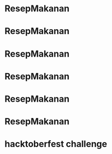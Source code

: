 # ResepMakanan
# ResepMakanan
# ResepMakanan
# ResepMakanan
# ResepMakanan
# ResepMakanan
# hacktoberfest challenge
